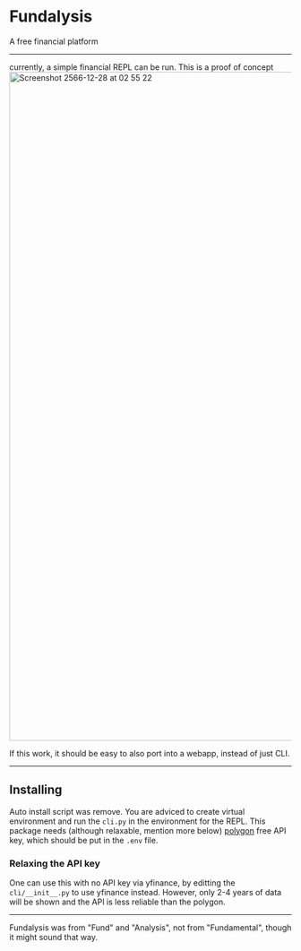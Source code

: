 # Fundalysis 

A free financial platform

---

currently, a simple financial REPL can be run. This is a proof of concept
<img width="1194" alt="Screenshot 2566-12-28 at 02 55 22" src="https://github.com/vzsky/fundalysis/assets/20735983/5a01ce6f-cc05-423b-abb6-0a1488e55a3c">

If this work, it should be easy to also port into a webapp, instead of just CLI.

---
## Installing

Auto install script was remove. You are adviced to create virtual environment and run the `cli.py` in the environment for the REPL.
This package needs (although relaxable, mention more below) [polygon](https://polygon.io/) free API key, which should be put in the 
`.env` file.

### Relaxing the API key
One can use this with no API key via yfinance, by editting the `cli/__init__.py` to use yfinance instead. 
However, only 2-4 years of data will be shown and the API is less reliable than the polygon.

--- 
Fundalysis was from "Fund" and "Analysis", not from "Fundamental", though it might sound that way.
